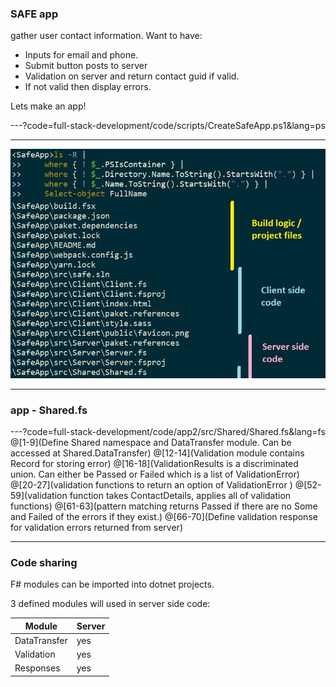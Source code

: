 
### SAFE app

gather user contact information. Want to have:

- Inputs for email and phone.
- Submit button posts to server
- Validation on server and return contact guid if valid.
- If not valid then display errors.

Lets make an app!

---?code=full-stack-development/code/scripts/CreateSafeApp.ps1&lang=ps

---

![Files](full-stack-development/assets/img/SafeNewFilesAnnotated.jpg)

---

### app - Shared.fs

---?code=full-stack-development/code/app2/src/Shared/Shared.fs&lang=fs
@[1-9](Define Shared namespace and DataTransfer module. Can be accessed at Shared.DataTransfer)
@[12-14](Validation module contains Record for storing error)
@[16-18](ValidationResults is a discriminated union. Can either be Passed or Failed which is a list of ValidationError)
@[20-27](validation functions to return an option of ValidationError )
@[52-59](validation function takes ContactDetails, applies all of validation functions)
@[61-63](pattern matching returns Passed if there are no Some<ValidationError> and Failed of the errors if they exist.)
@[66-70](Define validation response for validation errors returned from server)

--- 

### Code sharing

F# modules can be imported into dotnet projects. 

3 defined modules will used in server side code:

| Module       | Server |
| ------------ | ------ |
| DataTransfer |  yes   |
| Validation   |  yes   |
| Responses    |  yes   |

